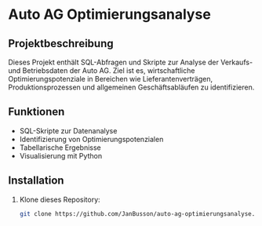 # Auto AG Optimierungsanalyse

## Projektbeschreibung
Dieses Projekt enthält SQL-Abfragen und Skripte zur Analyse der Verkaufs- und Betriebsdaten der Auto AG. Ziel ist es, wirtschaftliche Optimierungspotenziale in Bereichen wie Lieferantenverträgen, Produktionsprozessen und allgemeinen Geschäftsabläufen zu identifizieren.

## Funktionen
- SQL-Skripte zur Datenanalyse
- Identifizierung von Optimierungspotenzialen
- Tabellarische Ergebnisse
- Visualisierung mit Python

## Installation
1. Klone dieses Repository:
   ```bash
   git clone https://github.com/JanBusson/auto-ag-optimierungsanalyse.git
